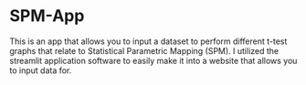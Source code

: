 # SPM-App
This is an app that allows you to input a dataset to perform different t-test graphs that relate to Statistical Parametric Mapping (SPM).
I utilized the streamlit application software to easily make it into a website that allows you to input data for.
